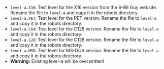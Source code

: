 - `level-a.X16`: Test level for the X16 version from the 8-Bit Guy website. Rename the file to `level-a` and copy it in the robots directory.
- `level-a.PET`: Test level for the PET version. Rename the file to `level-a` and copy it in the robots directory.
- `level-a.C64`: Test level for the C128 version. Rename the file to `level-a` and copy it in the robots directory.
- `level-a.128`: Test level for the C128 version. Rename the file to `level-a` and copy it in the robots directory.
- `level-a.MSD`: Test level for MS-DOS version. Rename the file to `level-a` and copy it in the robots directory.
- **Warning:** Existing level-a will be overwritten!
